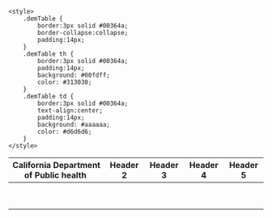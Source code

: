 
	<style>
		.demTable {
			border:3px solid #00364a;
			border-collapse:collapse;
			padding:14px;
		}
		.demTable th {
			border:3px solid #00364a;
			padding:14px;
			background: #00fdff;
			color: #313030;
		}
		.demTable td {
			border:3px solid #00364a;
			text-align:center;
			padding:14px;
			background: #aaaaaa;
			color: #d6d6d6;
		}
	</style>
</head>
<body>
	<table class="demTable">
		<thead>
			<tr>
				<th>California Department of Public health&nbsp;</th>
				<th>Header 2</th>
				<th>Header 3</th>
				<th>Header 4</th>
				<th>Header 5</th>
			</tr>
		</thead>
		<tbody>
			<tr>
				<td>&nbsp;</td>
				<td>&nbsp;</td>
				<td>&nbsp;</td>
				<td>&nbsp;</td>
				<td>&nbsp;</td>
			</tr>
			<tr>
				<td>&nbsp;</td>
				<td>&nbsp;</td>
				<td>&nbsp;</td>
				<td>&nbsp;</td>
				<td>&nbsp;</td>
			</tr>
		</tbody>
	</table>
</body>
</html>
